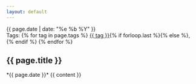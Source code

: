 ```yaml
---
layout: default
---
```


<article class="post">
    <aside class="article-tags-header">
        <time datetime="{{ page.date }}" itemprop="datePublished">{{ page.date | date: "%e %b %Y" }}</time>
        <div>
            Tags:
            {% for tag in page.tags %}
                <a href="/blog/tags.html#{{ tag | replace: ' ', '-' }}">{{ tag }}</a>{% if forloop.last %}{% else %},{% endif %}
            {% endfor %}
        </div>
    </aside>
    <h1>{{ page.title }}</h1>
    *{{ page.date }}*
    {{ content }}
</article>
<!--stackedit_data:
eyJoaXN0b3J5IjpbMjc5NDE4NTU2LC0xNTk5OTE5MTA4LDI3OT
QxODU1Nl19
-->